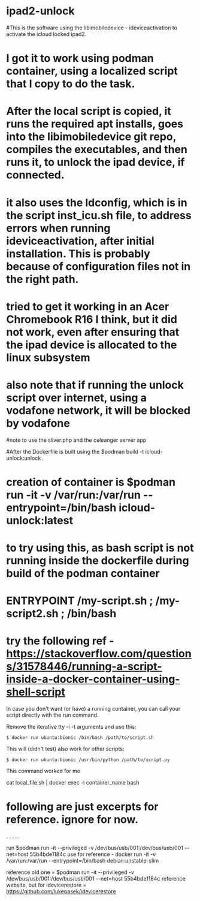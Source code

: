 # ipad2-unlock

#This is the software using the libimobiledevice - ideviceactivation to activate the icloud locked ipad2.
#
# I got it to work using podman container, using a localized script that I copy to do the task.
# After the local script is copied, it runs the required apt installs, goes into the libimobiledevice git repo, compiles the executables, and then runs it, to unlock the ipad device, if connected.

# it also uses the ldconfig, which is in the script inst_icu.sh file, to address errors when running ideviceactivation, after initial installation. This is probably because of configuration files not in the right path.

# tried to get it working in an Acer Chromebook R16 I think, but it did not work, even after ensuring that the ipad device is allocated to the linux subsystem
# also note that if running the unlock script over internet, using a vodafone network, it will be blocked by vodafone

#note to use the sliver.php and the celeanger server app

#After the Dockerfile is built using the $podman build -t icloud-unlock:unlock .

# creation of container is $podman run -it -v /var/run:/var/run --entrypoint=/bin/bash icloud-unlock:latest

# to try using this, as bash script is not running inside the dockerfile during build of the podman container
# ENTRYPOINT /my-script.sh ; /my-script2.sh ; /bin/bash

# try the following ref - https://stackoverflow.com/questions/31578446/running-a-script-inside-a-docker-container-using-shell-script

In case you don't want (or have) a running container, you can call your script directly with the run command.

Remove the iterative tty -i -t arguments and use this:

    $ docker run ubuntu:bionic /bin/bash /path/to/script.sh

This will (didn't test) also work for other scripts:

    $ docker run ubuntu:bionic /usr/bin/python /path/to/script.py


This command worked for me

cat local_file.sh | docker exec -i container_name bash


# following are just excerpts for reference. ignore for now.
.
.
.
.
.

run $podman run -it --privileged -v /dev/bus/usb/001:/dev/bus/usb/001 --net=host 55b4bde1184c
use for reference - docker run -it -v /var/run:/var/run --entrypoint=/bin/bash debian:unstable-slim


reference old one = $podman run -it --privileged -v /dev/bus/usb/001:/dev/bus/usb/001 --net=host 55b4bde1184c
reference website, but for idevicerestore = https://github.com/lukepasek/idevicerestore
